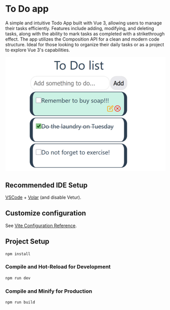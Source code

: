 # To Do app

A simple and intuitive Todo App built with Vue 3, allowing users to manage their tasks efficiently. Features include adding, modifying, and deleting tasks, along with the ability to mark tasks as completed with a strikethrough effect. The app utilizes the Composition API for a clean and modern code structure. Ideal for those looking to organize their daily tasks or as a project to explore Vue 3's capabilities.

![alt text](https://raw.githubusercontent.com/StanciuMihai/Vue-To-Do-App/master/src/assets/ToDo_overview.png)

## Recommended IDE Setup

[VSCode](https://code.visualstudio.com/) + [Volar](https://marketplace.visualstudio.com/items?itemName=Vue.volar) (and disable Vetur).

## Customize configuration

See [Vite Configuration Reference](https://vitejs.dev/config/).

## Project Setup

```sh
npm install
```

### Compile and Hot-Reload for Development

```sh
npm run dev
```

### Compile and Minify for Production

```sh
npm run build
```
